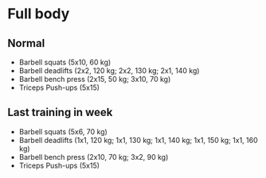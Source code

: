 # Full body
## Normal
* Barbell squats (5x10, 60 kg)
* Barbell deadlifts (2x2, 120 kg; 2x2, 130 kg; 2x1, 140 kg)
* Barbell bench press (2x15, 50 kg; 3x10, 70 kg)
* Triceps Push-ups (5x15)

## Last training in week
* Barbell squats (5x6, 70 kg)
* Barbell deadlifts (1x1, 120 kg; 1x1, 130 kg; 1x1, 140 kg; 1x1, 150 kg; 1x1, 160 kg)
* Barbell bench press (2x10, 70 kg; 3x2, 90 kg)
* Triceps Push-ups (5x15)
